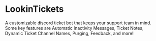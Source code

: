 # LookinTickets
A customizable discord ticket bot that keeps your support team in mind. Some key features are Automatic Inactivity Messages, Ticket Notes, Dynamic Ticket Channel Names, Purging, Feedback, and more!
